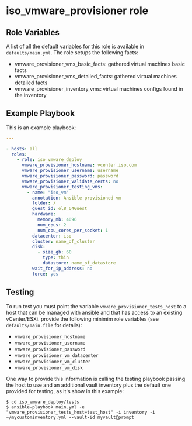 # iso_vmware_provisioner role


## Role Variables

A list of all the default variables for this role is available in `defaults/main.yml`. The role setups the following facts:

- vmware_provisioner_vms_basic_facts: gathered virtual machines basic facts
- vmware_provisioner_vms_detailed_facts: gathered virtual machines detailed facts
- vmware_provisioner_inventory_vms: virtual machines configs found in the inventory

## Example Playbook

This is an example playbook:

```yaml
---

- hosts: all
  roles:
    - role: iso_vmware_deploy
      vmware_provisioner_hostname: vcenter.iso.com
      vmware_provisioner_username: username
      vmware_provisioner_password: password
      vmware_provisioner_validate_certs: no
      vmware_provisioner_testing_vms:
        - name: "iso_vm"
          annotation: Ansible provisioned vm
          folder: /
          guest_id: ol8_64Guest
          hardware:
            memory_mb: 4096
            num_cpus: 2
            num_cpu_cores_per_socket: 1
          datacenter: iso
          cluster: name_of_cluster
          disk:
            - size_gb: 60
              type: thin
              datastore: name_of_datastore            
          wait_for_ip_address: no          
          force: yes
```

## Testing

To run test you must point the variable `vmware_provisioner_tests_host` to a host that can be managed with ansible and that has access to an existing vCenter/ESXi. provide the following minimim role variables (see `defaults/main.file` for details):

- `vmware_provisioner_hostname`
- `vmware_provisioner_username`
- `vmware_provisioner_password`
- `vmware_provisioner_vm_datacenter`
- `vmware_provisioner_vm_cluster`
- `vmware_provisioner_vm_disk`

One way to provide this information is calling the testing playbook passing the host to use and an additional vault inventory plus the default one provided for testing, as it's show in this example:

```shell
$ cd iso_vmware_deploy/tests
$ ansible-playbook main.yml -e "vmware_provisioner_tests_host=test_host" -i inventory -i ~/mycustominventory.yml --vault-id myvault@prompt
```

